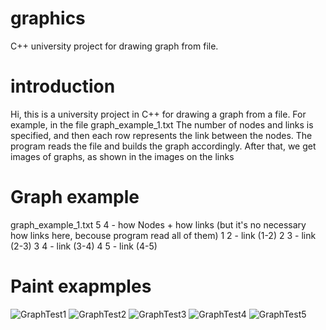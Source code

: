# graphics

C++ university project for drawing graph from file.
# introduction
  Hi, this is a university project in C++ for drawing a graph from a file. For example, in the file graph_example_1.txt The number of nodes and links is specified, and then each row represents the link between the nodes. The program reads the file and builds the graph accordingly. After that, we get images of graphs, as shown in the images on the links

# Graph example
graph_example_1.txt
5 4       - how Nodes + how links (but it's no necessary how links here, becouse program read all of them)
1 2       - link (1-2)
2 3       - link (2-3)
3 4       - link (3-4)
4 5       - link (4-5)

# Paint exapmples

![GraphTest1](https://github.com/heroi17/graphicsOnCPU/assets/146620896/bce12ca2-5e5c-4070-8a74-ce5182af082a)
![GraphTest2](https://github.com/heroi17/graphicsOnCPU/assets/146620896/a2b75ddc-93f6-458f-8ea0-3a9e24dd0707)
![GraphTest3](https://github.com/heroi17/graphicsOnCPU/assets/146620896/e5934106-8bc0-4aa3-900f-551cf1c78831)
![GraphTest4](https://github.com/heroi17/graphicsOnCPU/assets/146620896/6e584e2f-fbea-45e4-a5e6-3e525cddeaf3)
![GraphTest5](https://github.com/heroi17/graphicsOnCPU/assets/146620896/80b576c3-b8e5-4d5e-959c-a41a39248b84)

